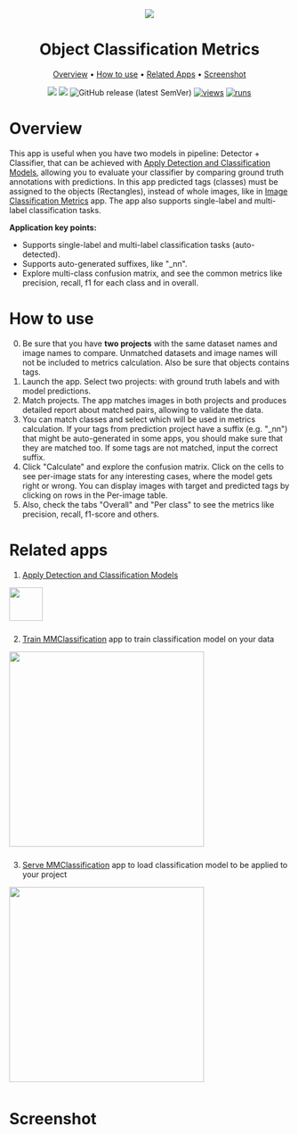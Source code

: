 <div align="center" markdown>

<img src="https://github.com/supervisely-ecosystem/object-classification-metrics/assets/115161827/57b5b2ba-b914-4f44-bde9-ebf8eaca85e5" />


# Object Classification Metrics

<p align="center">
  <a href="#Overview">Overview</a> •
  <a href="#How-to-Use">How to use</a> •
  <a href="#Related-Apps">Related Apps</a> •
  <a href="#Screenshot">Screenshot</a>
</p>

[![](https://img.shields.io/badge/supervisely-ecosystem-brightgreen)](https://ecosystem.supervise.ly/apps/supervisely-ecosystem/)
[![](https://img.shields.io/badge/slack-chat-green.svg?logo=slack)](https://supervise.ly/slack)
![GitHub release (latest SemVer)](https://img.shields.io/github/v/release/supervisely-ecosystem/object-classification-metrics)
[![views](https://app.supervise.ly/img/badges/views/supervisely-ecosystem/object-classification-metrics.png)](https://supervise.ly)
[![runs](https://app.supervise.ly/img/badges/runs/supervisely-ecosystem/object-classification-metrics.png)](https://supervise.ly)

</div>

# Overview
This app is useful when you have two models in pipeline: Detector + Classifier, that can be achieved with [Apply Detection and Classification Models](https://ecosystem.supervisely.com/apps/apply-det-and-cls-models-to-project), allowing you to evaluate your classifier by comparing ground truth annotations with predictions. In this app predicted tags (classes) must be assigned to the objects (Rectangles), instead of whole images, like in [Image Classification Metrics](https://ecosystem.supervisely.com/apps/classification-metrics) app. The app also supports single-label and multi-label classification tasks.

**Application key points:**

- Supports single-label and multi-label classification tasks (auto-detected).
- Supports auto-generated suffixes, like "_nn".
- Explore multi-class confusion matrix, and see the common metrics like precision, recall, f1 for each class and in overall.

# How to use
0. Be sure that you have **two projects** with the same dataset names and image names to compare. Unmatched datasets and image names will not be included to metrics calculation. Also be sure that objects contains tags.
1. Launch the app. Select two projects: with ground truth labels and with model predictions.
2. Match projects. The app matches images in both projects and produces detailed report about matched pairs, allowing to validate the data.
3. You can match classes and select which will be used in metrics calculation. If your tags from prediction project have a suffix (e.g. "_nn") that might be auto-generated in some apps, you should make sure that they are matched too. If some tags are not matched, input the correct suffix.
4. Click "Calculate" and explore the confusion matrix. Click on the cells to see per-image stats for any interesting cases, where the model gets right or wrong. You can display images with target and predicted tags by clicking on rows in the Per-image table.
5. Also, check the tabs "Overall" and "Per class" to see the metrics like precision, recall, f1-score and others.


# Related apps

1. [Apply Detection and Classification Models](https://ecosystem.supervisely.com/apps/apply-det-and-cls-models-to-project)
<img data-key="sly-module-link" data-module-slug="supervisely-ecosystem/apply-det-and-cls-models-to-project" src="https://github.com/supervisely-ecosystem/object-classification-metrics/assets/115161827/daf007e1-3814-4fea-8e12-ce931b956e04"  height="60px" style='padding-bottom: 10px'/>

2. [Train MMClassification](https://ecosystem.supervise.ly/apps/supervisely-ecosystem/mmclassification/supervisely/train) app to train classification model on your data 
<img data-key="sly-module-link" data-module-slug="supervisely-ecosystem/mmclassification/supervisely/train" src="https://i.imgur.com/mXG6njU.png" width="350px" style='padding-bottom: 10px'/>

3. [Serve MMClassification](https://ecosystem.supervise.ly/apps/supervisely-ecosystem/mmclassification/supervisely/serve) app to load classification model to be applied to your project
<img data-key="sly-module-link" data-module-slug="supervisely-ecosystem/mmclassification/supervisely/serve" src="https://i.imgur.com/CU8XHdQ.png" width="350px" style='padding-bottom: 10px'/>

# Screenshot

<img src="" />
